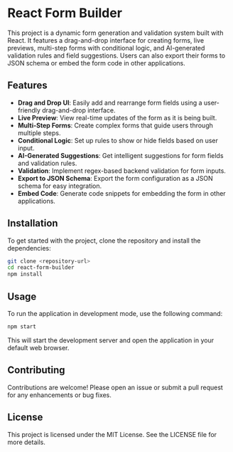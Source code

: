 # React Form Builder

This project is a dynamic form generation and validation system built with React. It features a drag-and-drop interface for creating forms, live previews, multi-step forms with conditional logic, and AI-generated validation rules and field suggestions. Users can also export their forms to JSON schema or embed the form code in other applications.

## Features

- **Drag and Drop UI**: Easily add and rearrange form fields using a user-friendly drag-and-drop interface.
- **Live Preview**: View real-time updates of the form as it is being built.
- **Multi-Step Forms**: Create complex forms that guide users through multiple steps.
- **Conditional Logic**: Set up rules to show or hide fields based on user input.
- **AI-Generated Suggestions**: Get intelligent suggestions for form fields and validation rules.
- **Validation**: Implement regex-based backend validation for form inputs.
- **Export to JSON Schema**: Export the form configuration as a JSON schema for easy integration.
- **Embed Code**: Generate code snippets for embedding the form in other applications.

## Installation

To get started with the project, clone the repository and install the dependencies:

```bash
git clone <repository-url>
cd react-form-builder
npm install
```

## Usage

To run the application in development mode, use the following command:

```bash
npm start
```

This will start the development server and open the application in your default web browser.

## Contributing

Contributions are welcome! Please open an issue or submit a pull request for any enhancements or bug fixes.

## License

This project is licensed under the MIT License. See the LICENSE file for more details.